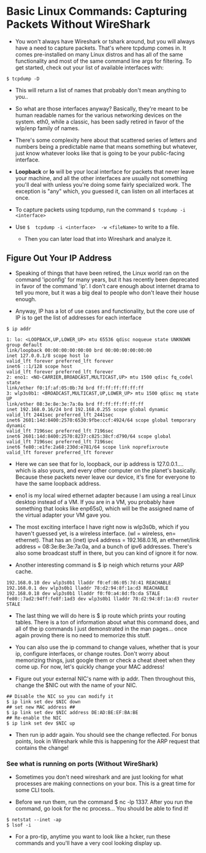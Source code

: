 # Basic Linux Commands: Capturing Packets Without WireShark 

- You won't always have Wireshark or tshark around, but you will always have a need to capture packets. That's where tcpdump comes in. It comes pre-installed on many Linux distros and has all of the same functionality and most of the same command line args for filtering. To get started, check out your list of available interfaces with:

`$ tcpdump -D`

- This will return a list of names that probably don't mean anything to you..

- So what are those interfaces anyway? Basically, they're meant to be human readable names for the various networking devices on the system. eth0, while a classic, has been sadly retired in favor of the wlp/enp family of names.

- There's some complexity here about that scattered series of letters and numbers being a predictable name that means something but whatever, just know whatever looks like that is going to be your public-facing interface.

- **Loopback** or **lo** will be your local interface for packets that never leave your machine, and all the other interfaces are usually not something you'll deal with unless you're doing some fairly specialized work. The exception is "any" which, you guessed it, can listen on all interfaces at once.

- To capture packets using tcpdump, run the command `$ tcpdump -i <interface>`

- Use `$  tcpdump -i <interface>  -w <fileName>` to write to a file.
    
    - Then you can later load that into Wireshark and analyze it.

## Figure Out Your IP Address

- Speaking of things that have been retired, the Linux world ran on the command 'ipconfig' for many years, but it has recently been deprecated in favor of the command 'ip'. I don't care enough about internet drama to tell you more, but it was a big deal to people who don't leave their house enough. 

- Anyway, IP has a lot of use cases and functionality, but the core use of IP is to get the list of addresses for each interface

`$ ip addr`

```
1: lo: <LOOPBACK,UP,LOWER_UP> mtu 65536 qdisc noqueue state UNKNOWN group default 
link/loopback 00:00:00:00:00:00 brd 00:00:00:00:00:00
inet 127.0.0.1/8 scope host lo
valid_lft forever preferred_lft forever
inet6 ::1/128 scope host
valid_lft forever preferred_lft forever
2: eno1: <NO-CARRIER,BROADCAST,MULTICAST,UP> mtu 1500 qdisc fq_codel state 
link/ether f0:1f:af:05:0b:7d brd ff:ff:ff:ff:ff:ff
3: wlp3s0b1: <BROADCAST,MULTICAST,UP,LOWER_UP> mtu 1500 qdisc mq state UP 
link/ether 08:3e:8e:3e:7a:0a brd ff:ff:ff:ff:ff:ff
inet 192.168.0.16/24 brd 192.168.0.255 scope global dynamic
valid_lft 2441sec preferred_lft 2441sec
inet6 2601:14d:8400:2570:6530:9fbe:ccf:4924/64 scope global temporary dynamic
valid_lft 7196sec preferred_lft 7196sec
inet6 2601:14d:8400:2570:8237:c825:38cf:d790/64 scope global 
valid_lft 7196sec preferred_lft 7196sec
inet6 fe80::e1fe:2a68:230d:e781/64 scope link noprefixroute
valid_lft forever preferred_lft forever
```

- Here we can see that for lo, loopback, our ip address is 127.0.0.1.... which is also yours, and every other computer on the planet's basically. Because these packets never leave our device, it's fine for everyone to have the same loopback address. 

- eno1 is my local wired ethernet adapter because I am using a real Linux desktop instead of a VM. If you are in a VM, you probably have something that looks like enp65s0, which will be the assigned name of the virtual adapter your VM gave you.

- The most exciting interface I have right now is wlp3s0b, which if you haven't guessed yet, is a wireless interface. (wl = wireless, en= ethernet). That has an (inet) ipv4 address = 192.168.0.16, an ethernet/link address = 08:3e:8e:3e:7a:0a, and a bunch of ipv6 addresses. There's also some broadcast stuff in there, but you can kind of ignore it for now.

- Another interesting command is $ ip neigh which returns your ARP cache. 

```
192.168.0.10 dev wlp3s0b1 lladdr f0:ef:86:05:7d:41 REACHABLE
192.168.0.1 dev wlp3s0b1 lladdr 78:d2:94:8f:1a:d3 REACHABLE
192.168.0.18 dev wlp3s0b1 lladdr f0:f0:a4:8d:fb:da STALE
fe80::7ad2:94ff:fe8f:1ad3 dev wlp3s0b1 lladdr 78:d2:94:8f:1a:d3 router STALE
```

- The last thing we will do here is $ ip route which prints your routing tables. There is a ton of information about what this command does, and all of the ip commands I just demonstrated in the man pages... once again proving there is no need to memorize this stuff.

- You can also use the ip command to change values, whether that is your ip, configure interfaces, or change routes. Don't worry about memorizing things, just google them or check a cheat sheet when they come up. For now, let's quickly change your MAC address!

- Figure out your external NIC's name with ip addr. Then throughout this,  change the $NIC out with the name of your NIC.

```
## Disable the NIC so you can modify it
$ ip link set dev $NIC down
## set new MAC address ##
$ ip link set dev $NIC address DE:AD:BE:EF:BA:BE
## Re-enable the NIC
$ ip link set dev $NIC up

```
- Then run ip addr again. You should see the change reflected. For bonus points, look in Wireshark while this is happening for the ARP request that contains the change!

### See what is running on ports (Without WireShark)

- Sometimes you don't need wireshark and are just looking for what processes are making connections on your box. This is a great time for some CLI tools.

- Before we run them, run the command $ nc -lp 1337. After you run the command, go look for the nc process... You should be able to find it! 

```
$ netstat --inet -ap
$ lsof -i
```

- For a pro-tip, anytime you want to look like a hcker, run these commands and you'll have a very cool looking display up.


